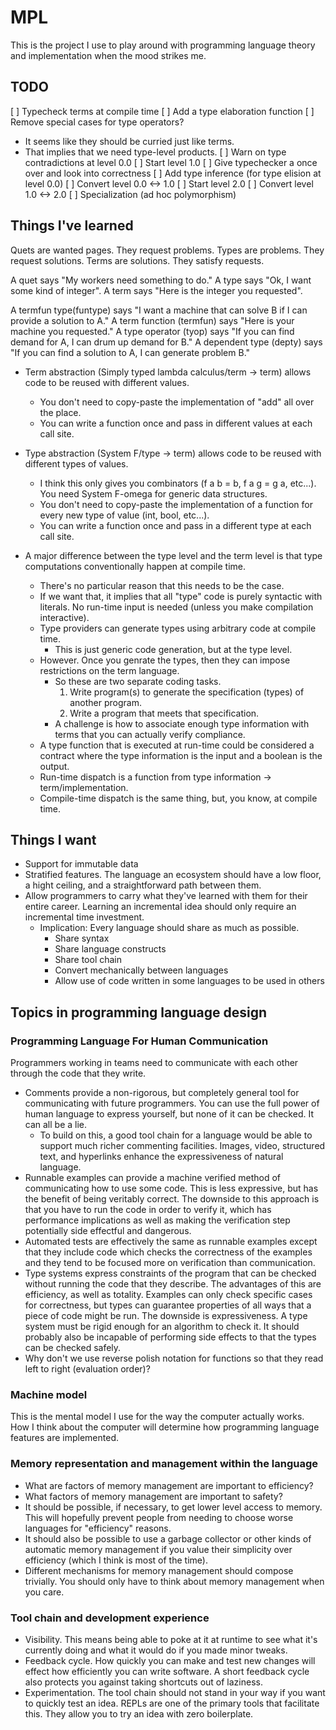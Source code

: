 # MPL

This is the project I use to play around with programming language theory and implementation when the mood strikes me.

## TODO

[ ] Typecheck terms at compile time
[ ] Add a type elaboration function
[ ] Remove special cases for type operators?
  * It seems like they should be curried just like terms.
  * That implies that we need type-level products.
[ ] Warn on type contradictions at level 0.0
[ ] Start level 1.0
[ ] Give typechecker a once over and look into correctness
[ ] Add type inference (for type elision at level 0.0)
[ ] Convert level 0.0 <-> 1.0
[ ] Start level 2.0
[ ] Convert level 1.0 <-> 2.0
[ ] Specialization (ad hoc polymorphism)

## Things I've learned

Quets are wanted pages. They request problems.
Types are problems.     They request solutions.
Terms are solutions.    They satisfy requests.

A quet says "My workers need something to do."
A type says "Ok, I want some kind of integer".
A term says "Here is the integer you requested".

A termfun type(funtype) says "I want a machine that can solve B if I can provide a solution to A."
A term function (termfun) says "Here is your machine you requested."
A type operator (tyop) says "If you can find demand for A, I can drum up demand for B."
A dependent type (depty) says "If you can find a solution to A, I can generate problem B."

* Term abstraction (Simply typed lambda calculus/term -> term) allows code to be reused with different values.
  * You don't need to copy-paste the implementation of "add" all over the place.
  * You can write a function once and pass in different values at each call site.

* Type abstraction (System F/type -> term) allows code to be reused with different types of values.
  * I think this only gives you combinators (f a b = b, f a g = g a, etc...). You need System F-omega for generic data structures.
  * You don't need to copy-paste the implementation of a function for every new type of value (int, bool, etc...).
  * You can write a function once and pass in a different type at each call site.

* A major difference between the type level and the term level is that type computations conventionally happen at compile time.
  * There's no particular reason that this needs to be the case.
  * If we want that, it implies that all "type" code is purely syntactic with literals. No run-time input is needed (unless you make compilation interactive).
  * Type providers can generate types using arbitrary code at compile time.
    * This is just generic code generation, but at the type level.
  * However. Once you genrate the types, then they can impose restrictions on the term language.
    * So these are two separate coding tasks.
      1. Write program(s) to generate the specification (types) of another program.
      2. Write a program that meets that specification.
    * A challenge is how to associate enough type information with terms that you can actually verify compliance.
  * A type function that is executed at run-time could be considered a contract where the type information is the input and a boolean is the output.
  * Run-time dispatch is a function from type information -> term/implementation.
  * Compile-time dispatch is the same thing, but, you know, at compile time.

## Things I want

* Support for immutable data
* Stratified features. The language an ecosystem should have a low floor, a hight ceiling, and a straightforward path between them.
* Allow programmers to carry what they've learned with them for their entire career. Learning an incremental idea should only require an incremental time investment.
  * Implication: Every language should share as much as possible.
    * Share syntax
    * Share language constructs
    * Share tool chain
    * Convert mechanically between languages
    * Allow use of code written in some languages to be used in others

## Topics in programming language design

### Programming Language For Human Communication

Programmers working in teams need to communicate with each other through the code that they write.

* Comments provide a non-rigorous, but completely general tool for communicating with future programmers. You can use the full power of human language to express yourself, but none of it can be checked. It can all be a lie.
  * To build on this, a good tool chain for a language would be able to support much richer commenting facilities. Images, video, structured text, and hyperlinks enhance the expressiveness of natural language.
* Runnable examples can provide a machine verified method of communicating how to use some code. This is less expressive, but has the benefit of being veritably correct. The downside to this approach is that you have to run the code in order to verify it, which has performance implications as well as making the verification step potentially side effectful and dangerous.
* Automated tests are effectively the same as runnable examples except that they include code which checks the correctness of the examples and they tend to be focused more on verification than communication.
* Type systems express constraints of the program that can be checked without running the code that they describe. The advantages of this are efficiency, as well as totality. Examples can only check specific cases for correctness, but types can guarantee properties of all ways that a piece of code might be run. The downside is expressiveness. A type system must be rigid enough for an algorithm to check it. It should probably also be incapable of performing side effects to that the types can be checked safely.
* Why don't we use reverse polish notation for functions so that they read left to right (evaluation order)?

### Machine model

This is the mental model I use for the way the computer actually works. How I think about the computer will determine how programming language features are implemented.

### Memory representation and management within the language

* What are factors of memory management are important to efficiency?
* What factors of memory management are important to safety?
* It should be possible, if necessary, to get lower level access to memory. This will hopefully prevent people from needing to choose worse languages for "efficiency" reasons.
* It should also be possible to use a garbage collector or other kinds of automatic memory management if you value their simplicity over efficiency (which I think is most of the time).
* Different mechanisms for memory management should compose trivially. You should only have to think about memory management when you care.

### Tool chain and development experience

* Visibility. This means being able to poke at it at runtime to see what it's currently doing and what it would do if you made minor tweaks.
* Feedback cycle. How quickly you can make and test new changes will effect how efficiently you can write software. A short feedback cycle also protects you against taking shortcuts out of laziness.
* Experimentation. The tool chain should not stand in your way if you want to quickly test an idea. REPLs are one of the primary tools that facilitate this. They allow you to try an idea with zero boilerplate.
